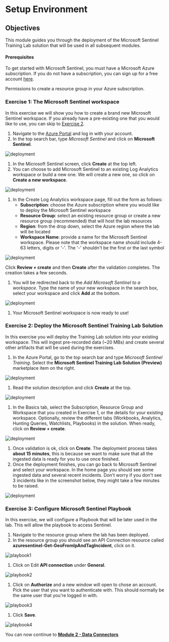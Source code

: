 # Setup Environment

## Objectives

This module guides you through the deployment of the Microsoft Sentinel Training Lab solution that will be used in all subsequent modules.

#### Prerequisites

To get started with Microsoft Sentinel, you must have a Microsoft Azure subscription. If you do not have a subscription, you can sign up for a free account [here](https://azure.microsoft.com/en/free).

Permissions to create a resource group in your Azure subscription.

### Exercise 1: The Microsoft Sentinel workspace

In this exercise we will show you how to create a brand new Microsoft Sentinel workspace. If you already have a pre-existing one that you would like to use, you can skip to [Exercise 2](Module-1-Setting-up-the-environment.md#exercise-2-deploy-the-microsoft-sentinel-training-lab-solution).

1. Navigate to the [Azure Portal](http://portal.azure.com) and log in with your account.
2. In the top search bar, type _Microsoft Sentinel_ and click on **Microsoft Sentinel**.

![deployment](../Images/deployment1.png)

1. In the Microsoft Sentinel screen, click **Create** at the top left.
2. You can choose to add Microsoft Sentinel to an existing Log Analytics workspace or build a new one. We will create a new one, so click on **Create a new workspace**.

![deployment](../Images/deployment2.png)

1. In the Create Log Analytics workspace page, fill out the form as follows:
   * **Subscription**: choose the Azure subscription where you would like to deploy the Microsoft Sentinel workspace
   * **Resource Group**: select an existing resource group or create a new resource group (recommended) that will host the lab resources
   * **Region**: from the drop down, select the Azure region where the lab will be located
   * **Workspace Name**: provide a name for the Microsoft Sentinel workspace. Please note that the workspace name should include 4-63 letters, digits or '-'. The '-' shouldn't be the first or the last symbol

![deployment](../Images/deployment3.png)

Click **Review + create** and then **Create** after the validation completes. The creation takes a few seconds.

1. You will be redirected back to the _Add Microsoft Sentinel to a workspace_. Type the name of your new workspace in the search box, select your workspace and click **Add** at the bottom.

![deployment](../Images/deployment4.png)

1. Your Microsoft Sentinel workspace is now ready to use!

### Exercise 2: Deploy the Microsoft Sentinel Training Lab Solution

In this exercise you will deploy the Training Lab solution into your existing workspace. This will ingest pre-recorded data (\~20 MBs) and create several other artifacts that will be used during the exercises.

1. In the Azure Portal, go to the top search bar and type _Microsoft Sentinel Training_. Select the **Microsoft Sentinel Training Lab Solution (Preview)** marketplace item on the right.

![deployment](../Images/deployment5.png)

1. Read the solution description and click **Create** at the top.

![deployment](../Images/deployment6.png)

1. In the Basics tab, select the Subscription, Resource Group and Workspace that you created in Exercise 1, or the details for your existing workspace. Optionally, review the different tabs (Workbooks, Analytics, Hunting Queries, Watchlists, Playbooks) in the solution. When ready, click on **Review + create**.

![deployment](../Images/deployment7.png)

1. Once validation is ok, click on **Create**. The deployment process takes **about 15 minutes**, this is because we want to make sure that all the ingested data is ready for you to use once finished.
2. Once the deployment finishes, you can go back to Microsoft Sentinel and select your workspace. In the home page you should see some ingested data and several recent incidents. Don't worry if you don't see 3 incidents like in the screenshot below, they might take a few minutes to be raised.

![deployment](../Images/deployment8.png)

### Exercise 3: Configure Microsoft Sentinel Playbook

In this exercise, we will configure a Playbook that will be later used in the lab. This will allow the playbook to access Sentinel.

1. Navigate to the resource group where the lab has been deployed.
2. In the resource group you should see an API Connection resource called **azuresentinel-Get-GeoFromIpAndTagIncident**, click on it.

![playbook1](../Images/playbook1.png)

1. Click on Edit **API connection** under **General**.

![playbook2](../Images/playbook2.png)

1. Click on **Authorize** and a new window will open to chose an account. Pick the user that you want to authenticate with. This should normally be the same user that you're logged in with.

![playbook3](../Images/playbook3.png)

1. Click **Save**.

![playbook4](../Images/playbook4.png)

You can now continue to [**Module 2 - Data Connectors**](Module-2-Data-Connectors.md)
